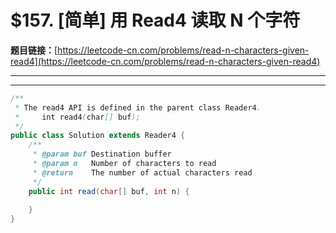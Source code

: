 # $157. [简单] 用 Read4 读取 N 个字符

**题目链接：**[https://leetcode-cn.com/problems/read-n-characters-given-read4](https://leetcode-cn.com/problems/read-n-characters-given-read4)

---

<Cards card="leetcode_157_read-n-characters-given-read4"></Cards>

---

```java
/**
 * The read4 API is defined in the parent class Reader4.
 *     int read4(char[] buf);
 */
public class Solution extends Reader4 {
    /**
     * @param buf Destination buffer
     * @param n   Number of characters to read
     * @return    The number of actual characters read
     */
    public int read(char[] buf, int n) {
        
    }
}
```